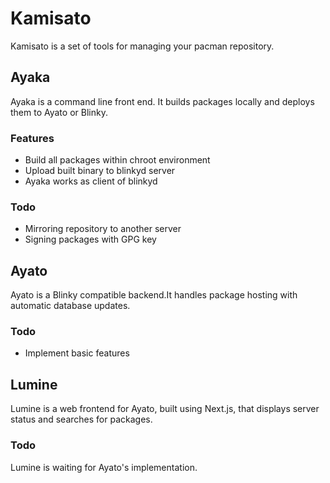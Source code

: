 # Kamisato

Kamisato is a set of tools for managing your pacman repository.

## Ayaka

Ayaka is a command line front end. It builds packages locally and deploys them
to Ayato or Blinky.

### Features

- Build all packages within chroot environment
- Upload built binary to blinkyd server
- Ayaka works as client of blinkyd

### Todo

- Mirroring repository to another server
- Signing packages with GPG key

## Ayato

Ayato is a Blinky compatible backend.It handles package hosting with automatic
database updates.

### Todo

- Implement basic features

## Lumine

Lumine is a web frontend for Ayato, built using Next.js, that displays server
status and searches for packages.

### Todo

Lumine is waiting for Ayato's implementation.

